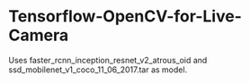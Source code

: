 # Tensorflow-OpenCV-for-Live-Camera
Uses faster_rcnn_inception_resnet_v2_atrous_oid and ssd_mobilenet_v1_coco_11_06_2017.tar as model. 
